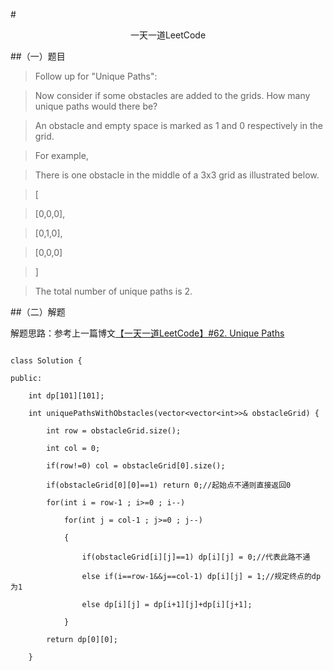 #<center>一天一道LeetCode</center>

##（一）题目

>Follow up for "Unique Paths":

>Now consider if some obstacles are added to the grids. How many unique paths would there be?

>An obstacle and empty space is marked as 1 and 0 respectively in the grid.

>For example,

>There is one obstacle in the middle of a 3x3 grid as illustrated below.

>[

  >[0,0,0],

 > [0,1,0],

 > [0,0,0]

>]

>The total number of unique paths is 2.



##（二）解题

解题思路：参考上一篇博文[【一天一道LeetCode】#62. Unique Paths](http://blog.csdn.net/terence1212/article/details/51502144)

```

class Solution {

public:

    int dp[101][101];

    int uniquePathsWithObstacles(vector<vector<int>>& obstacleGrid) {

        int row = obstacleGrid.size();

        int col = 0;

        if(row!=0) col = obstacleGrid[0].size();

        if(obstacleGrid[0][0]==1) return 0;//起始点不通则直接返回0

        for(int i = row-1 ; i>=0 ; i--)

            for(int j = col-1 ; j>=0 ; j--)

            {

                if(obstacleGrid[i][j]==1) dp[i][j] = 0;//代表此路不通

                else if(i==row-1&&j==col-1) dp[i][j] = 1;//规定终点的dp为1

                else dp[i][j] = dp[i+1][j]+dp[i][j+1];

            }

        return dp[0][0];

    }

```

